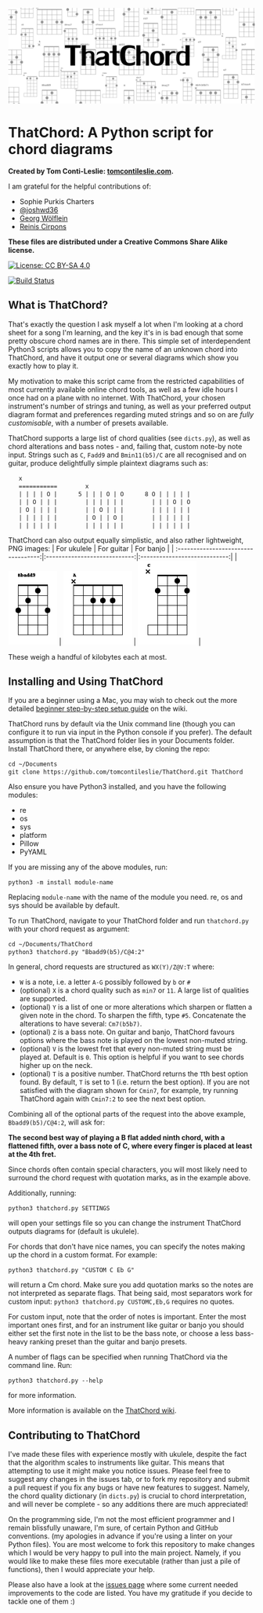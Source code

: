 ![](diagrams/banner.png)

# ThatChord: A Python script for chord diagrams

**Created by Tom Conti-Leslie: [tomcontileslie.com](http://tomcontileslie.com).**

I am grateful for the helpful contributions of:

- Sophie Purkis Charters
- [@joshwd36](https://github.com/joshwd36)
- [Georg Wölflein](https://github.com/georgw777)
- [Reinis Cirpons](https://github.com/reiniscirpons)

**These files are distributed under a Creative Commons Share Alike license.**

[![License: CC BY-SA 4.0](https://licensebuttons.net/l/by-sa/4.0/80x15.png)](https://creativecommons.org/licenses/by-sa/4.0/)

[![Build Status](https://travis-ci.com/tomcontileslie/ThatChord.svg?branch=master)](https://travis-ci.com/tomcontileslie/ThatChord)

## What is ThatChord?

That's exactly the question I ask myself a lot when I'm looking at a chord sheet for a song I'm learning, and the key it's in is bad
enough that some pretty obscure chord names are in there. This simple set of interdependent Python3 scripts allows you to copy
the name of an unknown chord into ThatChord, and have it output one or several diagrams which show you exactly how to play it.

My motivation to make this script came from the restricted capabilities of most currently available online chord tools, as well as a few idle hours
I once had on a plane with no internet. With ThatChord, your chosen instrument's number of strings and tuning, as well as your preferred output 
diagram format and preferences regarding muted strings and so on are *fully customisable*, with a number of presets available.

ThatChord supports a large list of chord qualities (see `dicts.py`), as well as chord alterations and bass notes - and, failing that, custom note-by note input. 
Strings such as `C`, `Fadd9` and `Bmin11(b5)/C` are all recognised and on guitar, produce delightfully simple plaintext diagrams such as:
```
   x
   ===========        x           
   | | | | O |      5 | | | O | O      8 O | | | | | 
   | | O | | |        | | | | | |        | | | O | O 
   | O | | | |        | | O | | |        | | | | | | 
   | | | | | |        | O | | O |        | | | | | | 
   | | | | | |        | | | | | |        | | | | | |  
```
ThatChord can also output equally simplistic, and also rather lightweight, PNG images:
| For ukulele                         |  For guitar                  | For banjo                    |
| :----------------------------------:|:----------------------------:|:----------------------------:|
| ![](diagrams/example01.png)         | ![](diagrams/example03.png)  | ![](diagrams/example04.png)  |

These weigh a handful of kilobytes each at most.

## Installing and Using ThatChord

If you are a beginner using a Mac, you may wish to check out the more detailed [beginner step-by-step
setup guide](https://github.com/tomcontileslie/ThatChord/wiki/Beginners) on the wiki.

ThatChord runs by default via the Unix command line (though you can configure it to run via input
in the Python console if you prefer).
The default assumption is that the ThatChord folder lies in your Documents folder.
Install ThatChord there, or anywhere else, by cloning the repo:
```
cd ~/Documents
git clone https://github.com/tomcontileslie/ThatChord.git ThatChord
```
Also ensure you have Python3 installed, and you have the following modules:
- re
- os
- sys
- platform
- Pillow
- PyYAML

If you are missing any of the above modules, run:
```
python3 -m install module-name
```
Replacing `module-name` with the name of the module you need. re, os and sys should be available by default.

To run ThatChord, navigate to your ThatChord folder and run `thatchord.py` with your chord request as argument:
```
cd ~/Documents/ThatChord
python3 thatchord.py "Bbadd9(b5)/C@4:2"
```
In general, chord requests are structured as `WX(Y)/Z@V:T` where:
- `W` is a note, i.e. a letter `A-G` possibly followed by `b` or `#`
- (optional) `X` is a chord quality such as  `min7` or `11`. A large list of qualities are supported.
- (optional) `Y` is a list of one or more alterations which sharpen or flatten a given note in the chord.
  To sharpen the fifth, type `#5`. Concatenate the alterations to have several: `Cm7(b5b7)`.
- (optional) `Z` is a bass note. On guitar and banjo, ThatChord favours options where the bass note is
  played on the lowest non-muted string.
- (optional) `V` is the lowest fret that every non-muted string must be played at. Default is `0`.
  This option is helpful if you want to see chords higher up on the neck.
- (optional) `T` is a positive number. ThatChord returns the `T`th best option found. By default, `T` is set to 1
  (i.e. return the best option). If you are not satisfied with the diagram shown for `Cmin7`, for example, try
  running ThatChord again with `Cmin7:2` to see the next best option.

Combining all of the optional parts of the request into the above example, `Bbadd9(b5)/C@4:2`, will ask for:

**The second best way of playing a B flat added ninth chord, with a flattened fifth, over a bass note of C,
where every finger is placed at least at the 4th fret.**
  
Since chords often contain special characters, you will most likely need to surround the chord request with
quotation marks, as in the example above.

Additionally, running:
```
python3 thatchord.py SETTINGS
```
will open your settings file so you can change the instrument ThatChord outputs diagrams for (default is ukulele).

For chords that don't have nice names, you can specify the notes making up the chord in a custom format. For example:
```
python3 thatchord.py "CUSTOM C Eb G"
```
will return a Cm chord. Make sure you add quotation marks so the notes are not interpreted as separate flags. That
being said, most separators work for custom input: `python3 thatchord.py CUSTOMC,Eb,G` requires no quotes.

For custom input, note that the order of notes is important. Enter the most important ones first, and for an instrument
like guitar or banjo you should either set the first note in the list to be the bass note, or choose a less bass-heavy
ranking preset than the guitar and banjo presets.

A number of flags can be specified when running ThatChord via the command line. Run:
```
python3 thatchord.py --help
```
for more information.

More information is available on the [ThatChord wiki](https://github.com/tomcontileslie/ThatChord/wiki).

## Contributing to ThatChord

I've made these files with experience mostly with ukulele, despite the fact that the algorithm scales to instruments like guitar.
This means that attempting to use it might make you notice issues. Please feel free to suggest any changes in the issues tab, or to
fork my repository and submit a pull request if you fix any bugs or have new features to suggest. Namely, the chord quality dictionary
(in `dicts.py`) is crucial to chord interpretation, and will never be complete - so any additions there are much appreciated!

On the programming side, I'm not the most efficient programmer and I remain blissfully unaware, I'm sure, of certain Python and GitHub conventions.
(my apologies in advance if you're using a linter on your Python files). You are most welcome to fork this repository to make changes which I would
be very happy to pull into the main project. Namely, if you would like to make these files more executable (rather than just a pile of
functions), then I would appreciate your help.

Please also have a look at the [issues page](https://github.com/tomcontileslie/ThatChord/issues) where some current needed improvements to the code
are listed. You have my gratitude if you decide to tackle one of them :)
